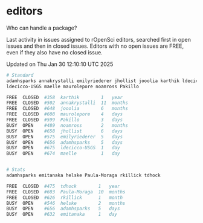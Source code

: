 # editors

Who can handle a package?

Last activity in issues assigned to rOpenSci editors, searched first in open
issues and then in closed issues. Editors with no open issues are FREE, even if
they also have no closed issue.


Updated on Thu Jan 30 12:10:10 UTC 2025

```bash
# Standard
adamhsparks annakrystalli emilyriederer jhollist jooolia karthik ldecicco
ldecicco-USGS maelle maurolepore noamross Pakillo

FREE  CLOSED  #358  karthik        1   year
FREE  CLOSED  #502  annakrystalli  11  months
FREE  CLOSED  #648  jooolia        6   months
FREE  CLOSED  #608  maurolepore    4   days
FREE  CLOSED  #599  Pakillo        3   days
BUSY  OPEN    #489  noamross       2   months
BUSY  OPEN    #658  jhollist       6   days
BUSY  OPEN    #575  emilyriederer  5   days
BUSY  OPEN    #656  adamhsparks    5   days
BUSY  OPEN    #675  ldecicco-USGS  1   day
BUSY  OPEN    #674  maelle         1   day


# Stats
adamhsparks emitanaka helske Paula-Moraga rkillick tdhock

FREE  CLOSED  #475  tdhock        1   year
FREE  CLOSED  #603  Paula-Moraga  10  months
FREE  CLOSED  #626  rkillick      1   month
BUSY  OPEN    #546  helske        2   months
BUSY  OPEN    #656  adamhsparks   5   days
BUSY  OPEN    #632  emitanaka     1   day
```
